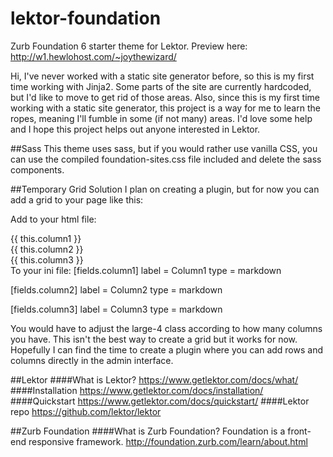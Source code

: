 # lektor-foundation
Zurb Foundation 6 starter theme for Lektor. Preview here: http://w1.hewlohost.com/~joythewizard/

Hi, I've never worked with a static site generator before, so this is my first time working with Jinja2. Some parts of the site are currently hardcoded, but I'd like to move to get rid of those areas. Also, since this is my first time working with a static site generator, this project is a way for me to learn the ropes, meaning I'll fumble in some (if not many) areas. I'd love some help and I hope this project helps out anyone interested in Lektor. 

##Sass
This theme uses sass, but if you would rather use vanilla CSS, you can use the compiled foundation-sites.css file included and delete the sass components. 

##Temporary Grid Solution
I plan on creating a plugin, but for now you can add a grid to your page like this: 

Add to your html file: 
    <div class="row grid">
        <div class="large-4 columns">
            {{ this.column1 }}
        </div>
        <div class="large-4 columns">
            {{ this.column2 }}
        </div>
        <div class="large-4 columns">
            {{ this.column3 }}
        </div>
    </div>
To your ini file:
  [fields.column1]
  label = Column1
  type = markdown
  
  [fields.column2]
  label = Column2
  type = markdown
  
  [fields.column3]
  label = Column3
  type = markdown

You would have to adjust the large-4 class according to how many columns you have. This isn't the best way to create a grid but it works for now. Hopefully I can find the time to create a plugin where you can add rows and columns directly in the admin interface.

##Lektor
####What is Lektor? 
https://www.getlektor.com/docs/what/
####Installation
https://www.getlektor.com/docs/installation/
####Quickstart
https://www.getlektor.com/docs/quickstart/
####Lektor repo
https://github.com/lektor/lektor

##Zurb Foundation
####What is Zurb Foundation? 
Foundation is a front-end responsive framework. 
http://foundation.zurb.com/learn/about.html

